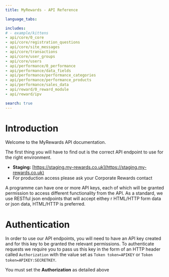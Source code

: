 ```yaml
---
title: MyRewards - API Reference

language_tabs:

includes:
# - example/kittens
- api/core/0_core
- api/core/registration_questions
- api/core/site_messages
- api/core/transactions
- api/core/user_groups
- api/core/users
- api/performance/0_performance
- api/performance/data_fields
- api/performance/performance_categories
- api/performance/performance_products
- api/performance/sales_data
- api/reward/0_reward_module
- api/reward/ipv

search: true
---
```


# Introduction
Welcome to the MyRewards API documentation.

The first thing you will have to find out is the correct API endpoint to use for
the right environment.

- **Staging:** [https://staging.my-rewards.co.uk](https://staging.my-rewards.co.uk)
- For production access please ask your Corporate Rewards contact

A programme can have one or more API keys, each of which will be granted
permission to access different functionality from the API. As a standard, we use
RESTful json endpoints that will accept eithey r HTML/HTTP form data or json data,
HTML/HTTP is preferred.

# Authentication

In order to use our API endpoints, you will need to have an API key created and
for this key to be granted the relevant permissions. To authenticate requests we
require you to pass us this key in the form of an HTTP header called
`Authorization` with the value set as `Token token=APIKEY` or `Token
token=APIKEY:SECRETKEY`.

<aside class="warning">You must set the <strong>Authorization</strong> as detailed above</aside>

